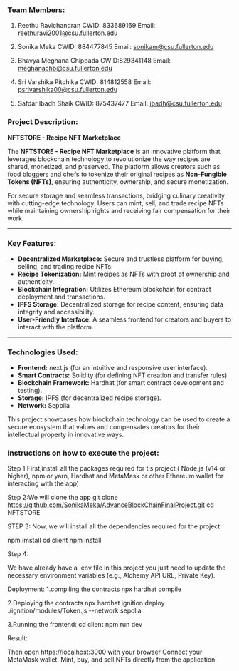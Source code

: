 ### Team Members:
1. Reethu Ravichandran 
CWID: 833689169 
Email: reethuravi2001@csu.fullerton.edu

2. Sonika Meka 
CWID: 884477845 
Email: sonikam@csu.fullerton.edu

3. Bhavya Meghana Chippada 
CWID:829341148 
Email: meghanachb@csu.fullerton.edu 

4. Sri Varshika Pitchika 
CWID: 814812558 
Email: psrivarshika00@csu.fullerton.edu

5. Safdar Ibadh Shaik 
CWID: 875437477 
Email: ibadh@csu.fullerton.edu

 
### Project Description: 

**NFTSTORE - Recipe NFT Marketplace**

The **NFTSTORE - Recipe NFT Marketplace** is an innovative platform that leverages blockchain technology to revolutionize the way recipes are shared, monetized, and preserved. The platform allows creators such as food bloggers and chefs to tokenize their original recipes as **Non-Fungible Tokens (NFTs)**, ensuring authenticity, ownership, and secure monetization. 

For secure storage and seamless transactions, bridging culinary creativity with cutting-edge technology. Users can mint, sell, and trade recipe NFTs while maintaining ownership rights and receiving fair compensation for their work.

---

### Key Features:
- **Decentralized Marketplace:** Secure and trustless platform for buying, selling, and trading recipe NFTs.
- **Recipe Tokenization:** Mint recipes as NFTs with proof of ownership and authenticity.
- **Blockchain Integration:** Utilizes Ethereum blockchain for contract deployment and transactions.
- **IPFS Storage:** Decentralized storage for recipe content, ensuring data integrity and accessibility.
- **User-Friendly Interface:** A seamless frontend for creators and buyers to interact with the platform.

---

### Technologies Used:
- **Frontend:** next.js (for an intuitive and responsive user interface).
- **Smart Contracts:** Solidity (for defining NFT creation and transfer rules).
- **Blockchain Framework:** Hardhat (for smart contract development and testing).
- **Storage:** IPFS (for decentralized recipe storage).
- **Network:** Sepoila

This project showcases how blockchain technology can be used to create a secure ecosystem that values and compensates creators for their intellectual property in innovative ways.



### Instructions on how to execute the project:

Step 1:First,install all the packages required for tis project ( Node.js (v14 or higher),
npm or yarn,
Hardhat and
MetaMask or other Ethereum wallet for interacting with the app) 

Step 2:We will clone the app 
git clone https://github.com/SonikaMeka/AdvanceBlockChainFinalProject.git
cd NFTSTORE

STEP 3: Now, we will install all the dependencies required for the project

npm imstall
cd client
npm install

Step 4:

We have already have a .env file in this project you just need to update the necessary environment variables (e.g., Alchemy API URL, Private Key).


Deployment:
1.compiling the contracts
npx hardhat compile

2.Deploying the contracts
npx hardhat ignition deploy ./ignition/modules/Token.js --network sepolia

3.Running the frontend:
cd client
npm run dev

Result:

Then open https://localhost:3000 with your browser 
Connect your MetaMask wallet.
Mint, buy, and sell NFTs directly from the application.
